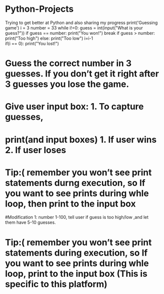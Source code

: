 # Python-Projects
Trying to get better at Python and also sharing my progress
print('Guessing game')
i = 3
number = 33
while i!=0:
      guess = int(input("What is your guess?"))
      if guess == number:
         print("You won!")
         break
      if guess > number:
           print("Too high")
      else:
           print("Too low")
      i=i-1        
if(i == 0):
    print("You lost!")          
         
# Guess the correct number in 3 guesses. If you don’t get it right after 3 guesses you lose the game. 
# Give user input box: 1. To capture guesses, 
# print(and input boxes) 1. If user wins 2. If user loses
# Tip:( remember you won’t see  print statements durng execution, so If you want to see prints during whle loop, then print to the input box
#Modification 1: number 1-100, tell user if guess is too high/low ,and let them have 5-10 guesses.
# Tip:( remember you won’t see  print statements during execution, so If you want to see prints during whle loop, print to the input box (This is specific to this platform)


